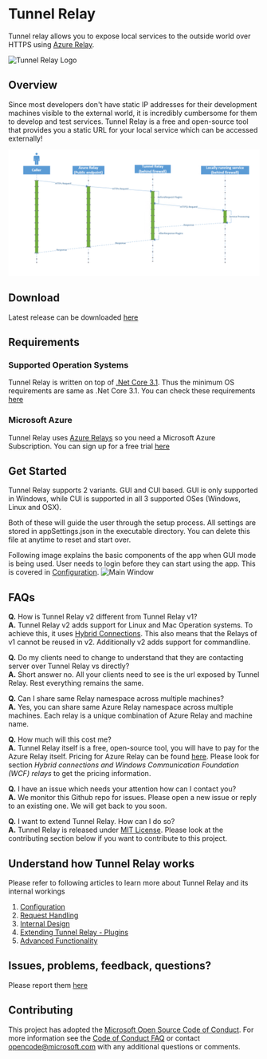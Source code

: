 # Tunnel Relay

Tunnel relay allows you to expose local services to the outside world over HTTPS using [Azure Relay](https://docs.microsoft.com/en-us/azure/service-bus-relay/relay-what-is-it#hybrid-connections).

![Tunnel Relay Logo](Documentation/TunnelRelaylogo-01.png "Tunnel Relay")

## Overview
Since most developers don't have static IP addresses for their development machines visible to the external world, it is incredibly cumbersome for them to develop and test services. Tunnel Relay is a free and open-source tool that provides you a static URL for your local service which can be accessed externally!

![Overview](Documentation/DevelopementTR.png "Overview")

## Download
Latest release can be downloaded [here](https://github.com/OfficeDev/microsoft-teams-tunnelrelay/releases/latest) 

## Requirements

### Supported Operation Systems
Tunnel Relay is written on top of [.Net Core 3.1](https://devblogs.microsoft.com/dotnet/announcing-net-core-3-1/). Thus the minimum OS requirements are same as .Net Core 3.1. You can check these requirements [here](https://github.com/dotnet/core/blob/master/release-notes/3.1/3.1-supported-os.md)

### Microsoft Azure

Tunnel Relay uses [Azure Relays](https://docs.microsoft.com/en-us/azure/service-bus-relay/relay-what-is-it) so you need a Microsoft Azure Subscription. You can sign up for a free trial [here](https://azure.microsoft.com/en-us/free/)

## Get Started

Tunnel Relay supports 2 variants. GUI and CUI based. GUI is only supported in Windows, while CUI is supported in all 3 supported OSes (Windows, Linux and OSX).

Both of these will guide the user through the setup process. All settings are stored in appSettings.json in the executable directory. You can delete this file at anytime to reset and start over.

Following image explains the basic components of the app when GUI mode is being used. User needs to login before they can start using the app. This is covered in [Configuration](Documentation/Configuration.md).
![Main Window](Documentation/MainWindow.png "Tunnel Relay Main Window")

## FAQs
**Q.** How is Tunnel Relay v2 different from Tunnel Relay v1? </br>
**A.** Tunnel Relay v2 adds support for Linux and Mac Operation systems. To achieve this, it uses [Hybrid Connections](https://docs.microsoft.com/en-us/azure/service-bus-relay/relay-what-is-it#hybrid-connections).
This also means that the Relays of v1 cannot be reused in v2. Additionally v2 adds support for commandline.

**Q.** Do my clients need to change to understand that they are contacting server over Tunnel Relay vs directly? </br>
**A.** Short answer no. All your clients need to see is the url exposed by Tunnel Relay. Rest everything remains the same.

**Q.** Can I share same Relay namespace across multiple machines? </br>
**A.** Yes, you can share same Azure Relay namespace across multiple machines. Each relay is a unique combination of Azure Relay and machine name.

**Q.** How much will this cost me? </br>
**A.** Tunnel Relay itself is a free, open-source tool, you will have to pay for the Azure Relay itself. Pricing for Azure Relay can be found [here](https://azure.microsoft.com/en-us/pricing/details/service-bus/). Please look for section *Hybrid connections and Windows Communication Foundation (WCF) relays* to get the pricing information.

**Q.** I have an issue which needs your attention how can I contact you? </br>
**A.** We monitor this Github repo for issues. Please open a new issue or reply to an existing one. We will get back to you soon. 

**Q.** I want to extend Tunnel Relay. How can I do so? </br>
**A.** Tunnel Relay is released under [MIT License](https://opensource.org/licenses/MIT). Please look at the contributing section below if you want to contribute to this project.

## Understand how Tunnel Relay works
Please refer to following articles to learn more about Tunnel Relay and its internal workings

1. [Configuration](Documentation/Configuration.md)
2. [Request Handling](Documentation/RequestHandling.md) 
3. [Internal Design](Documentation/InternalDesign.md)
4. [Extending Tunnel Relay - Plugins](Documentation/PluginManagement.md)
5. [Advanced Functionality](Documentation/AdvancedTopics.md)

## Issues, problems, feedback, questions?
Please report them [here](https://github.com/OfficeDev/microsoft-teams-tunnelrelay/issues)

## Contributing

This project has adopted the [Microsoft Open Source Code of Conduct](https://opensource.microsoft.com/codeofconduct/). For more information see the [Code of Conduct FAQ](https://opensource.microsoft.com/codeofconduct/faq/) or contact [opencode@microsoft.com](mailto:opencode@microsoft.com) with any additional questions or comments.
